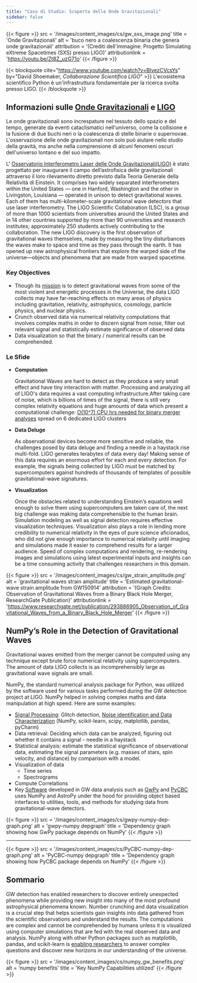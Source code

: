 ```yaml
---
title: "Caso di Studio: Scoperta delle Onde Gravitazionali"
sidebar: false
---
```


{{< figure >}}
src = '/images/content_images/cs/gw_sxs_image.png' title = 'Onde Gravitazionali' alt = 'buco nero a coalescenza binaria che genera onde gravitazionali' attribution = '(Crediti dell'immagine: Progetto Simulating eXtreme Spacetimes (SXS) presso LIGO)' attributionlink = 'https://youtu.be/Zt8Z_uzG71o'
{{< /figure >}}

{{< blockquote cite="https://www.youtube.com/watch?v=BIvezCVcsYs" by="David Shoemaker, *Collaborazione Scientifica LIGO*" >}} L'ecosistema scientifico Python è un'infrastruttura fondamentale per la ricerca svolta presso LIGO.
{{< /blockquote >}}

## Informazioni sulle  [Onde Gravitazionali](https://www.nationalgeographic.com/news/2017/10/what-are-gravitational-waves-ligo-astronomy-science/) e [LIGO](https://www.ligo.caltech.edu)

Le onde gravitazionali sono increspature nel tessuto dello spazio e del tempo, generate da eventi cataclismatici nell'universo, come la collisione e la fusione di due buchi neri o la coalescenza di stelle binarie o supernovae. L'osservazione delle onde gravitazionali non solo può aiutare nello studio della gravità, ma anche nella comprensione di alcuni fenomeni oscuri dell'universo lontano e del suo impatto.

L' [Osservatorio Interferometro Laser delle Onde Gravitazionali(LIGO)](https://www.ligo.caltech.edu) è stato progettato per inaugurare il campo dell’astrofisica delle gravitazionali attraverso il loro rilevamento diretto previsto dalla Teoria Generale della Relatività di Einstein. It comprises two widely separated interferometers within the United States — one in Hanford, Washington and the other in Livingston, Louisiana — operated in unison to detect gravitational waves. Each of them has multi-kilometer-scale gravitational wave detectors that use laser interferometry.  The LIGO Scientific Collaboration (LSC), is a group of more than 1000 scientists from universities around the United States and in 14 other countries supported by more than 90 universities and research institutes; approximately 250 students actively contributing to the collaboration. The new LIGO discovery is the first observation of gravitational waves themselves, made by measuring the tiny disturbances the waves make to space and time as they pass through the earth.  It has opened up new astrophysical frontiers that explore the warped side of the universe—objects and phenomena that are made from warped spacetime.


### Key Objectives

* Though its [mission](https://www.ligo.caltech.edu/page/what-is-ligo) is to detect gravitational waves from some of the most violent and energetic processes in the Universe, the data LIGO collects may have far-reaching effects on many areas of physics including gravitation, relativity, astrophysics, cosmology, particle physics, and nuclear physics.
* Crunch observed data via numerical relativity computations that involves complex maths in order to discern signal from noise, filter out relevant signal and statistically estimate significance of observed data
* Data visualization so that the binary / numerical results can be comprehended.



### Le Sfide

* **Computation**

    Gravitational Waves are hard to detect as they produce a very small effect and have tiny interaction with matter. Processing and analyzing all of LIGO's data requires a vast computing infrastructure.After taking care of noise, which is billions of times of the signal, there is still very complex relativity equations and huge amounts of data which present a computational challenge: [O(10^7) CPU hrs needed for binary merger analyses](https://youtu.be/7mcHknWWzNI) spread on 6 dedicated LIGO clusters

* **Data Deluge**

    As observational devices become more sensitive and reliable, the challenges posed by data deluge and finding a needle in a haystack rise multi-fold. LIGO generates terabytes of data every day! Making sense of this data requires an enormous effort for each and every detection. For example, the signals being collected by LIGO must be matched by supercomputers against hundreds of thousands of templates of possible gravitational-wave signatures.

* **Visualization**

    Once the obstacles related to understanding Einstein’s equations well enough to solve them using supercomputers are taken care of, the next big challenge was making data comprehensible to the human brain. Simulation modeling as well as  signal detection requires effective visualization techniques.  Visualization also plays a role in lending more credibility to numerical relativity in the eyes of pure science aficionados, who did not give enough importance to numerical relativity until imaging and simulations made it easier to comprehend results for a larger audience. Speed of complex computations and rendering, re-rendering images and simulations using latest experimental inputs and insights can be a time consuming activity that challenges researchers in this domain.

{{< figure >}}
src = '/images/content_images/cs/gw_strain_amplitude.png' alt = 'gravitational waves strain amplitude' title = 'Estimated gravitational-wave strain amplitude from GW150914' attribution = '(Graph Credits: Observation of Gravitational Waves from a Binary Black Hole Merger, ResearchGate Publication)' attributionlink = 'https://www.researchgate.net/publication/293886905_Observation_of_Gravitational_Waves_from_a_Binary_Black_Hole_Merger'
{{< /figure >}}

## NumPy’s Role in the Detection of Gravitational Waves

Gravitational waves emitted from the merger cannot be computed using any technique except brute force numerical relativity using supercomputers. The amount of data LIGO collects is as incomprehensibly large as gravitational wave signals are small.

NumPy, the standard numerical analysis package for Python,  was utilized by the software used for various tasks performed during the GW detection project at LIGO. NumPy helped in solving complex maths and data manipulation at high speed.  Here are some examples:

* [Signal Processing](https://www.uv.es/virgogroup/Denoising_ROF.html): Glitch detection,  [Noise identification and Data Characterization](https://ep2016.europython.eu/media/conference/slides/pyhton-in-gravitational-waves-research-communities.pdf) (NumPy, scikit-learn, scipy, matplotlib, pandas, pyCharm)
* Data retrieval: Deciding which data can be analyzed, figuring out whether it contains a signal - needle in a haystack
* Statistical analysis: estimate the statistical significance of observational data, estimating the signal parameters (e.g. masses of stars, spin velocity, and distance) by comparison with a model.
* Visualization of data
  - Time series
  - Spectrograms
* Compute Correlations
* Key [Software](https://github.com/lscsoft) developed in GW data analysis such as [GwPy](https://gwpy.github.io/docs/stable/overview.html) and [PyCBC](https://pycbc.org) uses NumPy and AstroPy under the hood for providing object based interfaces to utilities, tools, and methods for studying data from gravitational-wave detectors.

{{< figure >}}
src = '/images/content_images/cs/gwpy-numpy-dep-graph.png' alt = 'gwpy-numpy depgraph' title = 'Dependency graph showing how GwPy package depends on NumPy'
{{< /figure >}}

----

{{< figure >}}
src = '/images/content_images/cs/PyCBC-numpy-dep-graph.png' alt = 'PyCBC-numpy depgraph' title = 'Dependency graph showing how PyCBC package depends on NumPy'
{{< /figure >}}

## Sommario

GW detection has enabled researchers to discover entirely unexpected phenomena while providing new insight into many of the most profound astrophysical phenomena known. Number crunching and data visualization is a crucial step that helps scientists gain insights into data gathered from the scientific observations and understand the results. The computations are complex and cannot be comprehended by humans unless it is visualized using computer simulations that are fed with the real observed data and analysis.  NumPy along with other Python packages such as matplotlib, pandas, and scikit-learn is [enabling researchers](https://www.gw-openscience.org/events/GW150914/) to answer complex questions and discover new horizons in our understanding of the universe.

{{< figure >}}
src = '/images/content_images/cs/numpy_gw_benefits.png' alt = 'numpy benefits' title = 'Key NumPy Capabilities utilized'
{{< /figure >}}
